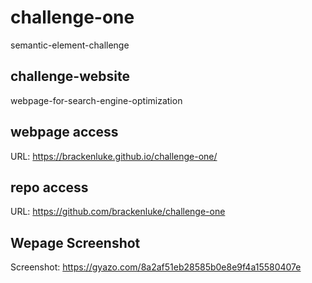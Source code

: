 # challenge-one
semantic-element-challenge
## challenge-website
webpage-for-search-engine-optimization
## webpage access
URL: https://brackenluke.github.io/challenge-one/
## repo access
URL: https://github.com/brackenluke/challenge-one
## Wepage Screenshot
Screenshot: https://gyazo.com/8a2af51eb28585b0e8e9f4a15580407e
